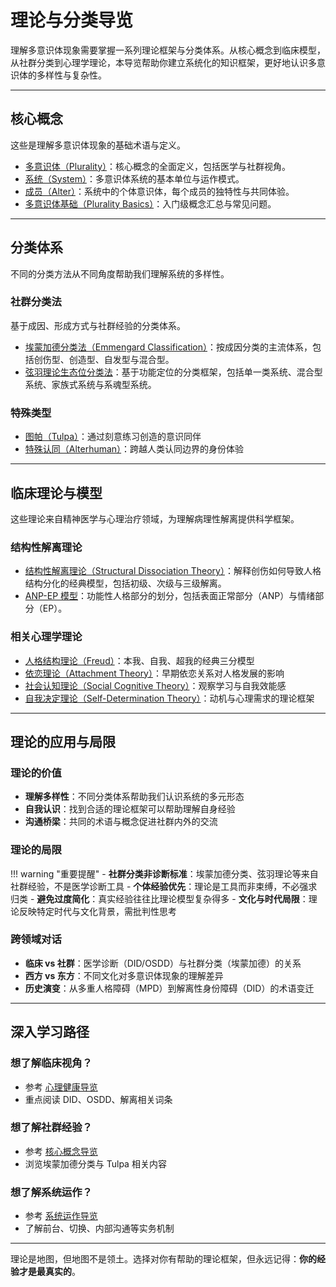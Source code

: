 # 理论与分类导览

理解多意识体现象需要掌握一系列理论框架与分类体系。从核心概念到临床模型，从社群分类到心理学理论，本导览帮助你建立系统化的知识框架，更好地认识多意识体的多样性与复杂性。

---

## 核心概念

这些是理解多意识体现象的基础术语与定义。

- [多意识体（Plurality）](entries/Plurality.md)：核心概念的全面定义，包括医学与社群视角。
- [系统（System）](entries/System.md)：多意识体系统的基本单位与运作模式。
- [成员（Alter）](entries/Alter.md)：系统中的个体意识体，每个成员的独特性与共同体验。
- [多意识体基础（Plurality Basics）](entries/Plurality-Basics.md)：入门级概念汇总与常见问题。

---

## 分类体系

不同的分类方法从不同角度帮助我们理解系统的多样性。

### 社群分类法

基于成因、形成方式与社群经验的分类体系。

- [埃蒙加德分类法（Emmengard Classification）](entries/Emmengard-Classification.md)：按成因分类的主流体系，包括创伤型、创造型、自发型与混合型。
- [弦羽理论生态位分类法](entries/Xianyu-Theory-Niche-Classification.md)：基于功能定位的分类框架，包括单一类系统、混合型系统、家族式系统与系魂型系统。

### 特殊类型

- [图帕（Tulpa）](entries/Tulpa.md)：通过刻意练习创造的意识同伴
- [特殊认同（Alterhuman）](entries/Alterhuman.md)：跨越人类认同边界的身份体验

---

## 临床理论与模型

这些理论来自精神医学与心理治疗领域，为理解病理性解离提供科学框架。

### 结构性解离理论

- [结构性解离理论（Structural Dissociation Theory）](entries/Structural-Dissociation-Theory.md)：解释创伤如何导致人格结构分化的经典模型，包括初级、次级与三级解离。
- [ANP-EP 模型](entries/Apparently-Normal-Part-Emotional-Part-Model.md)：功能性人格部分的划分，包括表面正常部分（ANP）与情绪部分（EP）。

### 相关心理学理论

- [人格结构理论（Freud）](entries/Personality-Structure-Theory.md)：本我、自我、超我的经典三分模型
- [依恋理论（Attachment Theory）](entries/Attachment-Theory.md)：早期依恋关系对人格发展的影响
- [社会认知理论（Social Cognitive Theory）](entries/Social-Cognitive-Theory.md)：观察学习与自我效能感
- [自我决定理论（Self-Determination Theory）](entries/Self-Determination-Theory.md)：动机与心理需求的理论框架

---

## 理论的应用与局限

### 理论的价值

- **理解多样性**：不同分类体系帮助我们认识系统的多元形态
- **自我认识**：找到合适的理论框架可以帮助理解自身经验
- **沟通桥梁**：共同的术语与概念促进社群内外的交流

### 理论的局限

!!! warning "重要提醒" - **社群分类非诊断标准**：埃蒙加德分类、弦羽理论等来自社群经验，不是医学诊断工具 - **个体经验优先**：理论是工具而非束缚，不必强求归类 - **避免过度简化**：真实经验往往比理论模型复杂得多 - **文化与时代局限**：理论反映特定时代与文化背景，需批判性思考

### 跨领域对话

- **临床 vs 社群**：医学诊断（DID/OSDD）与社群分类（埃蒙加德）的关系
- **西方 vs 东方**：不同文化对多意识体现象的理解差异
- **历史演变**：从多重人格障碍（MPD）到解离性身份障碍（DID）的术语变迁

---

## 深入学习路径

### 想了解临床视角？

- 参考 [心理健康导览](entries/Mental-Health-Guide.md)
- 重点阅读 DID、OSDD、解离相关词条

### 想了解社群经验？

- 参考 [核心概念导览](entries/Core-Concepts-Guide.md)
- 浏览埃蒙加德分类与 Tulpa 相关内容

### 想了解系统运作？

- 参考 [系统运作导览](System-Operations.md)
- 了解前台、切换、内部沟通等实务机制

---

理论是地图，但地图不是领土。选择对你有帮助的理论框架，但永远记得：**你的经验才是最真实的**。
